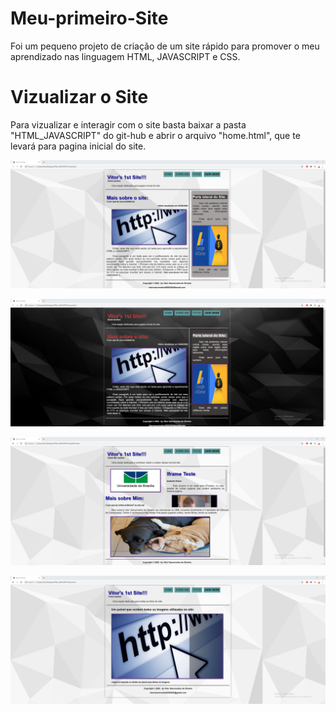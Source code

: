 # Meu-primeiro-Site
Foi um pequeno projeto de criação de um site rápido para promover o meu aprendizado nas linguagem HTML, JAVASCRIPT e CSS.

# Vizualizar o Site
Para vizualizar e interagir com o site basta baixar a pasta "HTML_JAVASCRIPT" do git-hub e abrir o arquivo "home.html", que te levará para pagina inicial do site.

![Alt text](https://github.com/VitorVVO/Meu-primeiro-Site/blob/master/imagens_do_readme/imagenSite1.PNG "Home")


![Alt text](https://github.com/VitorVVO/Meu-primeiro-Site/blob/master/imagens_do_readme/imagenSite2.PNG "Sobre Mim")


![Alt text](https://github.com/VitorVVO/Meu-primeiro-Site/blob/master/imagens_do_readme/imagenSite3.PNG "Sobre Mim")


![Alt text](https://github.com/VitorVVO/Meu-primeiro-Site/blob/master/imagens_do_readme/imagenSite4.PNG "Sobre Mim")
